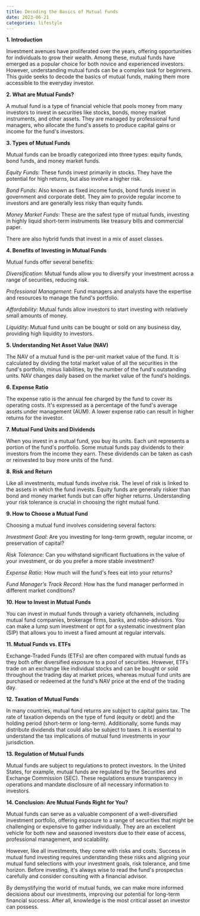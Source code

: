 ```yaml
---
title: Decoding the Basics of Mutual Funds
date: 2023-06-21
categories: lifestyle
---
```

**1. Introduction**

Investment avenues have proliferated over the years, offering opportunities for individuals to grow their wealth. Among these, mutual funds have emerged as a popular choice for both novice and experienced investors. However, understanding mutual funds can be a complex task for beginners. This guide seeks to decode the basics of mutual funds, making them more accessible to the everyday investor.

**2. What are Mutual Funds?**

A mutual fund is a type of financial vehicle that pools money from many investors to invest in securities like stocks, bonds, money market instruments, and other assets. They are managed by professional fund managers, who allocate the fund's assets to produce capital gains or income for the fund's investors.

**3. Types of Mutual Funds**

Mutual funds can be broadly categorized into three types: equity funds, bond funds, and money market funds.

*Equity Funds*: These funds invest primarily in stocks. They have the potential for high returns, but also involve a higher risk.

*Bond Funds*: Also known as fixed income funds, bond funds invest in government and corporate debt. They aim to provide regular income to investors and are generally less risky than equity funds.

*Money Market Funds*: These are the safest type of mutual funds, investing in highly liquid short-term instruments like treasury bills and commercial paper.

There are also hybrid funds that invest in a mix of asset classes.

**4. Benefits of Investing in Mutual Funds**

Mutual funds offer several benefits:

*Diversification*: Mutual funds allow you to diversify your investment across a range of securities, reducing risk.

*Professional Management*: Fund managers and analysts have the expertise and resources to manage the fund's portfolio.

*Affordability*: Mutual funds allow investors to start investing with relatively small amounts of money.

*Liquidity*: Mutual fund units can be bought or sold on any business day, providing high liquidity to investors.

**5. Understanding Net Asset Value (NAV)**

The NAV of a mutual fund is the per-unit market value of the fund. It is calculated by dividing the total market value of all the securities in the fund's portfolio, minus liabilities, by the number of the fund's outstanding units. NAV changes daily based on the market value of the fund's holdings.

**6. Expense Ratio**

The expense ratio is the annual fee charged by the fund to cover its operating costs. It's expressed as a percentage of the fund's average assets under management (AUM). A lower expense ratio can result in higher returns for the investor.

**7. Mutual Fund Units and Dividends**

When you invest in a mutual fund, you buy its units. Each unit represents a portion of the fund's portfolio. Some mutual funds pay dividends to their investors from the income they earn. These dividends can be taken as cash or reinvested to buy more units of the fund.

**8. Risk and Return**

Like all investments, mutual funds involve risk. The level of risk is linked to the assets in which the fund invests. Equity funds are generally riskier than bond and money market funds but can offer higher returns. Understanding your risk tolerance is crucial in choosing the right mutual fund.

**9. How to Choose a Mutual Fund**

Choosing a mutual fund involves considering several factors:

*Investment Goal*: Are you investing for long-term growth, regular income, or preservation of capital?

*Risk Tolerance*: Can you withstand significant fluctuations in the value of your investment, or do you prefer a more stable investment?

*Expense Ratio*: How much will the fund's fees eat into your returns?

*Fund Manager's Track Record*: How has the fund manager performed in different market conditions?

**10. How to Invest in Mutual Funds**

You can invest in mutual funds through a variety ofchannels, including mutual fund companies, brokerage firms, banks, and robo-advisors. You can make a lump sum investment or opt for a systematic investment plan (SIP) that allows you to invest a fixed amount at regular intervals.

**11. Mutual Funds vs. ETFs**

Exchange-Traded Funds (ETFs) are often compared with mutual funds as they both offer diversified exposure to a pool of securities. However, ETFs trade on an exchange like individual stocks and can be bought or sold throughout the trading day at market prices, whereas mutual fund units are purchased or redeemed at the fund's NAV price at the end of the trading day.

**12. Taxation of Mutual Funds**

In many countries, mutual fund returns are subject to capital gains tax. The rate of taxation depends on the type of fund (equity or debt) and the holding period (short-term or long-term). Additionally, some funds may distribute dividends that could also be subject to taxes. It is essential to understand the tax implications of mutual fund investments in your jurisdiction.

**13. Regulation of Mutual Funds**

Mutual funds are subject to regulations to protect investors. In the United States, for example, mutual funds are regulated by the Securities and Exchange Commission (SEC). These regulations ensure transparency in operations and mandate disclosure of all necessary information to investors.

**14. Conclusion: Are Mutual Funds Right for You?**

Mutual funds can serve as a valuable component of a well-diversified investment portfolio, offering exposure to a range of securities that might be challenging or expensive to gather individually. They are an excellent vehicle for both new and seasoned investors due to their ease of access, professional management, and scalability.

However, like all investments, they come with risks and costs. Success in mutual fund investing requires understanding these risks and aligning your mutual fund selections with your investment goals, risk tolerance, and time horizon. Before investing, it's always wise to read the fund's prospectus carefully and consider consulting with a financial advisor.

By demystifying the world of mutual funds, we can make more informed decisions about our investments, improving our potential for long-term financial success. After all, knowledge is the most critical asset an investor can possess.